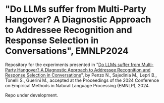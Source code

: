 # "Do LLMs suffer from Multi-Party Hangover? A Diagnostic Approach to Addressee Recognition and Response Selection in Conversations", EMNLP2024

Repository for the experiments presented in "[Do LLMs suffer from Multi-Party Hangover? A Diagnostic Approach to Addressee Recognition and Response Selection in Conversations](https://arxiv.org/abs/2409.18602?)", by Penzo N., Sajedinia M., Lepri B., Tonelli S., Guerini M., accepted at the Proceedings of the 2024 Conference on Empirical Methods in Natural Language Processing (EMNLP), 2024.

Repo under development.